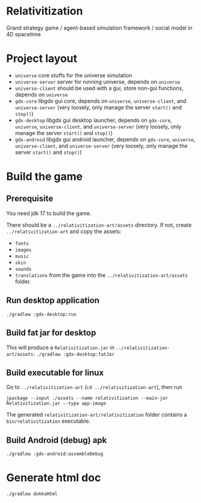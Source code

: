 # Relativitization
Grand strategy game / agent-based simulation framework / social model in 4D spacetime

# Project layout
* `universe` core stuffs for the universe simulation
* `universe-server` server for running universe, depends on `universe`
* `universe-client` should be used with a gui, store non-gui functions, depends on `universe`
* `gdx-core` libgdx gui core, depends on `universe`,  `universe-client`, and `universe-server` (very loosely, only manage the server `start()` and `stop()`)
* `gdx-desktop` libgdx gui desktop launcher, depends on `gdx-core`, `universe`,  `universe-client`, and `universe-server` (very loosely, only manage the server `start()` and `stop()`)
* `gdx-android` libgdx gui android launcher, depends on `gdx-core`, `universe`,  `universe-client`, and `universe-server` (very loosely, only manage the server `start()` and `stop()`)


# Build the game
## Prerequisite
You need jdk 17 to build the game.

There should be a `../relativitization-art/assets` directory. If not, create `../relativitization-art`
and copy the assets:
* `fonts`
* `images`
* `music`
* `skin`
* `sounds`
* `translations`
from the game into the `../relativitization-art/assets` folder.

## Run desktop application
`./gradlew :gdx-desktop:run`

## Build fat jar for desktop
This will produce a `Relativitization.jar` in `../relativitization-art/assets`:
`./gradlew :gdx-desktop:fatJar`

## Build executable for linux
Go to `../relativitization-art` (`cd ../relativitization-art`), then run
```
jpackage --input ./assets --name relativitization --main-jar Relativitization.jar --type app-image
```

The generated `relativitization-art/relativitization` folder contains a `bin/relativitization`
executable.


## Build Android (debug) apk
`./gradlew :gdx-android:assembleDebug`

# Generate html doc
`./gradlew dokkaHtml`
